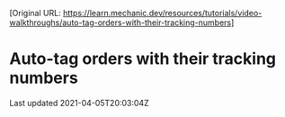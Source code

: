 [Original URL: https://learn.mechanic.dev/resources/tutorials/video-walkthroughs/auto-tag-orders-with-their-tracking-numbers]

# Auto-tag orders with their tracking numbers

Last updated 2021-04-05T20:03:04Z